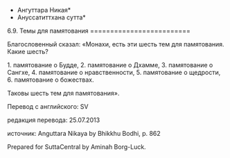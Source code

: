 * Ангуттара Никая*
* Ануссатиттхана сутта*

6\.9\. Темы для памятования
\=\=\=\=\=\=\=\=\=\=\=\=\=\=\=\=\=\=\=\=\=\=\=\=\=

Благословенный сказал: «Монахи, есть эти шесть тем для памятования\. Какие шесть?

1\. памятование о Будде,
2\. памятование о Дхамме,
3\. памятование о Сангхе,
4\. памятование о нравственности,
5\. памятование о щедрости,
6\. памятование о божествах\.

Таковы шесть тем для памятования»\.

Перевод с английского: SV

редакция перевода: 25\.07\.2013

источник: Anguttara Nikaya by Bhikkhu Bodhi, p\. 862

Prepared for SuttaCentral by Aminah Borg\-Luck\.